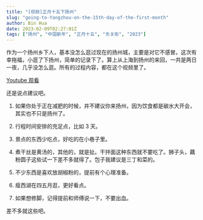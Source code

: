 ```yaml
---
title: "[视频]正月十五下扬州"
slug: "going-to-Yangzhou-on-the-15th-day-of-the-first-month"
author: Bin Hua
date: 2023-02-09T02:27:01Z
tags: ["扬州", "中国新年", "正月十五", "东关街", "2023"]
---
```


作为一个扬州乡下人，基本没怎么逛过现在的扬州城，主要是对它不感冒。这次有幸拖福，小逛了下扬州，简单的记录下了。算上从上海到扬州的来回，一共是两日一夜，几乎没怎么逛。所有的过程内容，都在这个视频里了。

[Youtube 观看](https://www.youtube.com/watch?v=nVN0pl-ejco)

还是说点建议吧。

1. 如果你处于正在减肥的时候，并不建议你来扬州，因为饮食都是碳水大开会，其实也不只是扬州了。

2. 行程时间安排的充足点，比如 3 天。

3. 景点的东西少吃点，好吃的在小巷子里。

4. 煮干丝是黄汤的，其他的，就是扯。干拌面这种东西就不要吃了。狮子头，藕粉圆子这些试一下差不多就得了。包子我建议是三丁和菜的。

5. 不少东西是喜欢放胡椒粉的，提前有个心理准备。

6. 瘦西湖在四五月逛，更好看点。

7. 如果想修脚，记得提前和师傅说一下，不要出血。

差不多就这些吧。